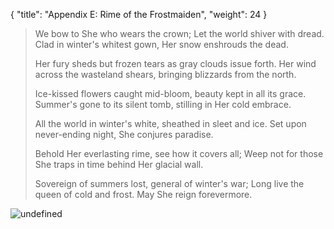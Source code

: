{
  "title": "Appendix E: Rime of the Frostmaiden",
  "weight": 24
}

> We bow to She who wears the crown; Let the world shiver with dread. Clad in winter's whitest gown, Her snow enshrouds the dead.
> 
> Her fury sheds but frozen tears as gray clouds issue forth. Her wind across the wasteland shears, bringing blizzards from the north.
> 
> Ice-kissed flowers caught mid-bloom, beauty kept in all its grace. Summer's gone to its silent tomb, stilling in Her cold embrace.
> 
> All the world in winter's white, sheathed in sleet and ice. Set upon never-ending night, She conjures paradise.
> 
> Behold Her everlasting rime, see how it covers all; Weep not for those She traps in time behind Her glacial wall.
> 
> Sovereign of summers lost, general of winter's war; Long live the queen of cold and frost. May She reign forevermore.

![undefined](adventure/IDRotF/262-08-021.rime-of-the-frostmaiden.jpg)